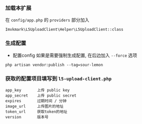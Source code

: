 ### 加载本扩展
在 `config/app.php` 的 `providers` 部分加入
```
Imvkmark\L5UploadClient\Helper\L5UploadClient::class
```

### 生成配置
- 配置config
如果是需要强制生成配置, 在后边加入 `--force` 选项
```
php artisan vendor:publish --tag=sour-lemon
```

### 获取的配置项目填写到 `l5-upload-client.php`
```
app_key       上传 public key
app_secret    上传 public secret
expires       过期时间 / 分钟
image_url     上传图片的地址
token_url     获取token的地址
version       版本号
```
